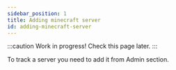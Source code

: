 ```yaml
---
sidebar_position: 1
title: Adding minecraft server
id: adding-minecraft-server
---
```


:::caution
Work in progress! Check this page later.
:::

To track a server you need to add it from Admin section. 